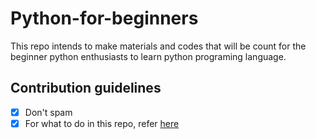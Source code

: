 # Python-for-beginners

This repo intends to make materials and codes that will be count for the beginner python enthusiasts to learn python programing language.

## Contribution guidelines

- [x] Don't spam
- [x] For what to do in this repo, refer <a href="https://github.com/codingclubcoet/Python-for-beginners/projects/1">here</a>
